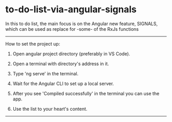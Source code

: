 # to-do-list-via-angular-signals

In this to do list, the main focus is on the Angular new feature, SIGNALS, which can be used as replace for -some- of the RxJs functions
_________________________
How to set the project up:

1. Open angular project directory (preferably in VS Code).

2. Open a terminal with directory's address in it.

3. Type 'ng serve' in the terminal.

4. Wait for the Angular CLI to set up a local server.

5. After you see 'Compiled successfully' in the terminal you can use the app.

6. Use the list to your heart's content.

_________________________
